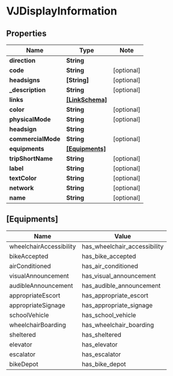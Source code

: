 
# VJDisplayInformation

## Properties

Name | Type | Note
---- | ---- | ----
**direction** | **String** | 
**code** | **String** | [optional] 
**headsigns** | **[String]** | [optional] 
**_description** | **String** | [optional] 
**links** | [**[LinkSchema]**](LinkSchema.md) | 
**color** | **String** | [optional] 
**physicalMode** | **String** | [optional] 
**headsign** | **String** | 
**commercialMode** | **String** | [optional] 
**equipments** | [**[Equipments]**](#[Equipments]) | 
**tripShortName** | **String** | [optional] 
**label** | **String** | [optional] 
**textColor** | **String** | [optional] 
**network** | **String** | [optional] 
**name** | **String** | [optional] 

## [Equipments]

Name | Value
---- | -----
wheelchairAccessibility | has_wheelchair_accessibility
bikeAccepted | has_bike_accepted
airConditioned | has_air_conditioned
visualAnnouncement | has_visual_announcement
audibleAnnouncement | has_audible_announcement
appropriateEscort | has_appropriate_escort
appropriateSignage | has_appropriate_signage
schoolVehicle | has_school_vehicle
wheelchairBoarding | has_wheelchair_boarding
sheltered | has_sheltered
elevator | has_elevator
escalator | has_escalator
bikeDepot | has_bike_depot

